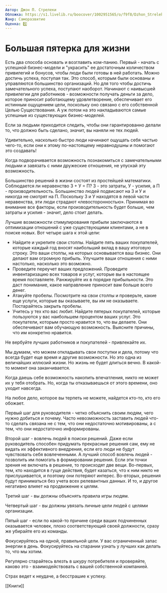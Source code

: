 ```yaml
---
Автор: Джон П. Стрелеки
Обложка: https://s1.livelib.ru/boocover/1002951565/o/f9f8/Dzhon_Streleki__Bolshaya_pyaterka_dlya_zhizni._Kak_najti_i_realizovat_svoe_predn.jpeg
Жанр: Саморазвитие
Оценка: 5️⃣
---
```


# Большая пятерка для жизни

Есть два способа основать и возглавить ком-панию. Первый - начать с успешной бизнес-модели и "украсить" ее достаточным количеством привилегий и бонусов, чтобы люди были готовы в ней работать. Можно достичь успеха, поступая так. Это способ, которым были основаны и управляются большинство организаций.
Но для того чтобы достичь замечательного успеха, поступают наоборот. Начинают с наивысшей привилегии для работников - возможности получать деньги за дело, которое приносит работающему удовлетворение, обеспечивает его истинным ощущением цели, поскольку оно связано с его собственной Целью Существования. А уж потом на это накладываются самые успешные из существующих бизнес-моделей.

Если за людьми приходится следить, чтобы они гарантированно делали то, что должно быть сделано, значит, вы наняли не тех людей.

Удивительно, насколько быстро люди начинают ощущать себя частью чего-то, если они к этому по-настоящему неравнодушны и помогают это создавать!

Когда подворачивается возможность познакомиться с замечательными людьми и завязать с ними дружеские отношения, не упускай эту возможность.

Большинство решений в жизни состоят из простейшей математики. Соблюдается ли неравенство 3 + У = П? 3 - это затраты, У - усилия, а П - производительность. Большинство людей подвисают на 3 и У и никогда не смотрят на П. Поскольку 3 и У находятся в левой части неравенства, эти люди страдают «левосторонностью». Принимая во внимание все факторы, если производительность будет больше, чем затраты и усилия - значит, дело стоит делать.

Лучшие возможности стимулирования прибыли заключаются в оптимизации отношений с уже существующими клиентами, а не в поиске новых.
Вот четыре шага к этой цели:
- Найдите и укрепите свои столпы. Найдите пять ваших покупателей, которые каждый год вносят наибольший вклад в вашу итоговую строку. Это ваши столпы, на которых основывается ваш бизнес. Они делают вам огромную прибыль. Улучшите ваши отношения с ними настолько, насколько это возможно.
- Проведите переучет ваших предложений. Проведите инвентаризацию всех товаров и услуг, которые вы в настоящее время поставляете. Ранжируйте их в порядке прибыльности. Это даст понимание, какое направление приносит вам больше всего денег.
- Атакуйте пробелы. Посмотрите на свои столпы и проверьте, какие еще услуги, которые вы оказываете, вы им не оказываете. Постарайтесь закрыть пробелы.
- Учитесь у тех кто вас любит. Найдите пятерых покупателей, которые пользуются у вас наибольшем процентом ваших услуг. Это покупатели, которым просто нравится то, что вы делаете. Они обеспечивают вам обучающую возможность. Выясните причины, что им конкретно нравится.

Не вербуйте лучших работников и покупателей - привлекайте их.

Мы думаем, что можем откладывать свои поступки и дела, потому что всегда будет еще время и другие возможности. Но это одна из величайших иллюзий жизни. Но жизнь не будет длиться вечно. В какой-то момент она заканчивается.

Когда даешь себе возможность накопить впечатления, никто не может их у тебя отобрать. Но, когда ты отказываешься от этого времени, оно уходит навсегда.

На любое дело, которое вы терпеть не можете, найдется кто-то, кто его обожает.

Первый шаг для руководителя - четко объяснить своим людям, чего нужно добиться и почему. Часто невозможность заставить людей что-то сделать связана не с тем, что они недостаточно мотивированы, а с тем, что они недостаточно информированы.

Второй шаг - вовлечь людей в поиски решений.
Даже если руководитель способен придумать прекрасные решения сам, ему не видать их эффективного внедрения, если его люди не будут чувствовать себя вовлеченными. А лучший способ вовлечь людей - позволить им помогать в формировании решения. Если эти точки зрения не включать в решение, то происходят две вещи. Во-первых, тем, кто находится в гуще действия, будет казаться, что к ним никто не прислушивается, и поэтому они потеряют интерес. Во-вторых, решения будут приниматься без учета всех релевантных данных. И то, и другое негативно влияет на продвижение к целям.

Третий шаг - вы должны объяснять правила игры людям.

Четвертый шаг - вы должны увязать личные цели людей с целями организации.

Пятый шаг - если по какой-то причине среди ваших подчиненных оказывается человек, плохо соответствующий своей должности, сразу же убирайте его из команды.

Фокусируйтесь на одной, правильной цели. У вас ограниченный запас энергии в день. Фокусируйтесь на старании узнать у лучших как делать то, что мы хотим.

Регулярно старайтесь влезть в шкуру потребителя и проверяйте, каково это - взаимодействовать с вашей собственной компанией.

Страх ведет к неудаче, а бесстрашие к успеху.

[[Книги]]